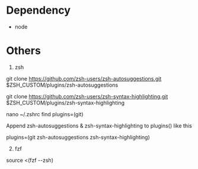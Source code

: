 # Dependency
- node
# Others

1. zsh
   
git clone https://github.com/zsh-users/zsh-autosuggestions.git $ZSH_CUSTOM/plugins/zsh-autosuggestions

git clone https://github.com/zsh-users/zsh-syntax-highlighting.git $ZSH_CUSTOM/plugins/zsh-syntax-highlighting

nano ~/.zshrc find plugins=(git)

Append zsh-autosuggestions & zsh-syntax-highlighting to plugins() like this

plugins=(git zsh-autosuggestions zsh-syntax-highlighting)

2. fzf

source <(fzf --zsh)
